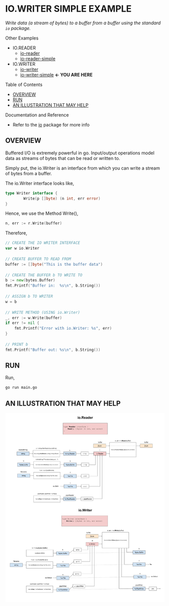 # IO.WRITER SIMPLE EXAMPLE

_Write data (a stream of bytes) to a buffer
from a buffer using the standard `io` package._

Other Examples

* IO.READER
  * [io-reader](https://github.com/JeffDeCola/my-go-examples/tree/master/input-output/io-reader/io-reader)
  * [io-reader-simple](https://github.com/JeffDeCola/my-go-examples/tree/master/input-output/io-reader/io-reader-simple)
* IO.WRITER
  * [io-writer](https://github.com/JeffDeCola/my-go-examples/tree/master/input-output/io-writer/io-writer)
  * [io-writer-simple](https://github.com/JeffDeCola/my-go-examples/tree/master/input-output/io-writer/io-writer-simple)
    **<- YOU ARE HERE**

Table of Contents

* [OVERVIEW](https://github.com/JeffDeCola/my-go-examples/tree/master/input-output/io-writer/io-writer-simple#overview)
* [RUN](https://github.com/JeffDeCola/my-go-examples/tree/master/input-output/io-writer/io-writer-simple#run)
* [AN ILLUSTRATION THAT MAY HELP](https://github.com/JeffDeCola/my-go-examples/tree/master/input-output/io-writer/io-writer-simple#an-illustration-that-may-help)

Documentation and Reference

* Refer to the
  [io](https://pkg.go.dev/io)
  package for more info

## OVERVIEW

Buffered I/O is extremely powerful in go.
Input/output operations model data as streams of bytes that
can be read or written to.

Simply put, the io.Writer is an interface from which you can
write a stream of bytes from a buffer.

The io.Writer interface looks like,

```go
type Writer interface {
        Write(p []byte) (n int, err error)
}
```

Hence, we use the Method Write(),

```go
n, err := r.Write(buffer)
```

Therefore,

```go
// CREATE THE IO WRITER INTERFACE
var w io.Writer

// CREATE BUFFER TO READ FROM
buffer := []byte("This is the buffer data")

// CREATE THE BUFFER b TO WRITE TO
b := new(bytes.Buffer)
fmt.Printf("Buffer in:  %s\n", b.String())

// ASSIGN b TO WRITER
w = b

// WRITE METHOD (USING io.Writer)
_, err := w.Write(buffer)
if err != nil {
    fmt.Printf("Error with io.Writer: %s", err)
}

// PRINT b
fmt.Printf("Buffer out: %s\n", b.String())
```

## RUN

Run,

```bash
go run main.go
```

## AN ILLUSTRATION THAT MAY HELP

![IMAGE - buffered-io.jpg - IMAGE](../../../docs/pics/input-output/buffered-io.jpg)
